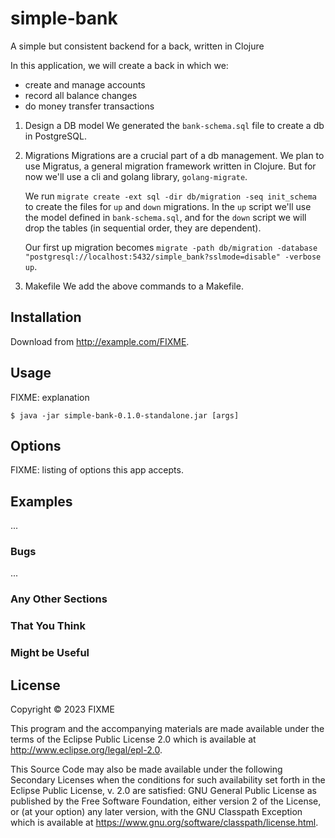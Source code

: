 # simple-bank

A simple but consistent backend for a back, written in Clojure

In this application, we will create a back in which we:

- create and manage accounts
- record all balance changes
- do money transfer transactions

1. Design a DB model
    We generated the `bank-schema.sql` file to create a db in PostgreSQL.

2. Migrations
    Migrations are a crucial part of a db management. We plan to use Migratus, a general migration framework written in Clojure. But for now we'll use a cli and golang library, `golang-migrate`.

    We run `migrate create -ext sql -dir db/migration -seq init_schema` to create the files for `up` and `down` migrations. In the `up` script we'll use the model defined in `bank-schema.sql`, and for the `down` script we will drop the tables (in sequential order, they are dependent).

    Our first up migration becomes `migrate -path db/migration -database "postgresql://localhost:5432/simple_bank?sslmode=disable" -verbose up`.

3. Makefile
    We add the above commands to a Makefile.


## Installation

Download from http://example.com/FIXME.

## Usage

FIXME: explanation

    $ java -jar simple-bank-0.1.0-standalone.jar [args]

## Options

FIXME: listing of options this app accepts.

## Examples

...

### Bugs

...

### Any Other Sections
### That You Think
### Might be Useful

## License

Copyright © 2023 FIXME

This program and the accompanying materials are made available under the
terms of the Eclipse Public License 2.0 which is available at
http://www.eclipse.org/legal/epl-2.0.

This Source Code may also be made available under the following Secondary
Licenses when the conditions for such availability set forth in the Eclipse
Public License, v. 2.0 are satisfied: GNU General Public License as published by
the Free Software Foundation, either version 2 of the License, or (at your
option) any later version, with the GNU Classpath Exception which is available
at https://www.gnu.org/software/classpath/license.html.
